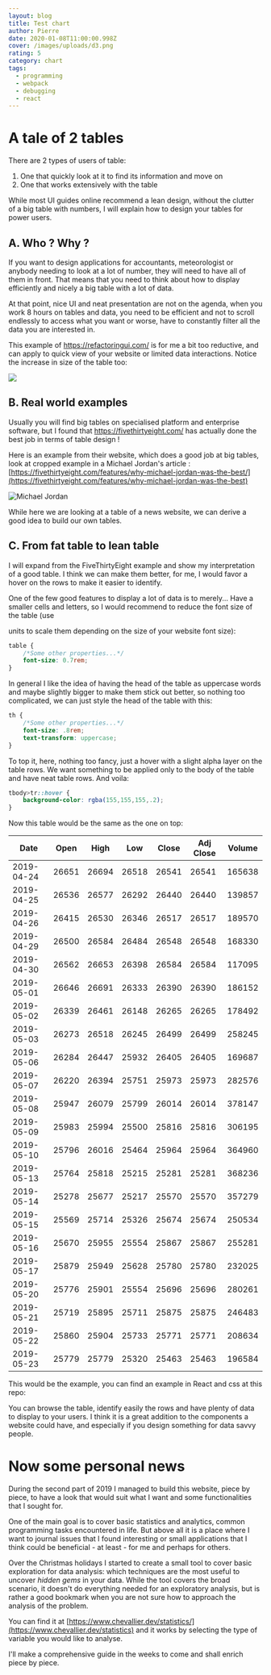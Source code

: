 ```yaml
---
layout: blog
title: Test chart
author: Pierre
date: 2020-01-08T11:00:00.998Z
cover: /images/uploads/d3.png
rating: 5
category: chart
tags:
  - programming
  - webpack
  - debugging
  - react
---
```

# A tale of 2 tables

There are 2 types of users of table:

1. One that quickly look at it to find its information and move on
2. One that works extensively with the table

While most UI guides online recommend a lean design, without the clutter of a big table with numbers, I will explain how to design your tables for power users.

## A. Who ? Why ?

If you want to design applications for accountants, meteorologist or anybody needing to look at a lot of number, they will need to have all of them in front. That means that you need to think about how to display efficiently and nicely a big table with a lot of data.

At that point, nice UI and neat presentation are not on the agenda, when you work 8 hours on tables and data, you need to be efficient and not to scroll endlessly to access what you want or worse, have to constantly filter all the data you are interested in.

This example of https://refactoringui.com/ is for me a bit too reductive, and can apply to quick view of your website or limited data interactions. Notice the increase in size of the table too:

![](C:\Users\pierr\Documents\Web\PostScreenshots\refactoringUI.png)

## B. Real world examples

Usually you will find big tables on specialised platform and enterprise software, but I found that https://fivethirtyeight.com/ has actually done the best job in terms of table design !

Here is an example from their website, which does a good job at big tables, look at cropped example in a Michael Jordan's article : [https://fivethirtyeight.com/features/why-michael-jordan-was-the-best/](https://fivethirtyeight.com/features/why-michael-jordan-was-the-best)

![Michael Jordan](C:\Users\pierr\Documents\Web\PostScreenshots\5firty8.png)

While here we are looking at a table of a news website, we can derive a good idea to build our own tables.

## C. From fat table to lean table

I will expand from the FiveThirtyEight example and show my interpretation of a good table. I think we can make them better, for me, I would favor a hover on the rows to make it easier to identify.

One of the few good features to display a lot of data is to merely... Have a smaller cells and letters, so I would recommend to reduce the font size of the table (use 

[rem]: https://developer.mozilla.org/en-US/docs/Web/CSS/length#rem

units to scale them depending on the size of your website font size):

```css
table {
	/*Some other properties...*/
    font-size: 0.7rem;
}
```

In general I like the idea of having the head of the table as uppercase words and maybe slightly bigger to make them stick out better, so nothing too complicated, we can just style the head of the table with this:

```css
th {
    /*Some other properties...*/
    font-size: .8rem;
    text-transform: uppercase;
}
```

To top it, here, nothing too fancy, just a hover with a slight alpha layer on the table rows.  We want something to be applied only to the body of the table and have neat table rows. And voila:

```css
tbody>tr::hover {
    background-color: rgba(155,155,155,.2);
}
```

Now this table would be the same as the one on top:

| Date       | Open  | High  | Low   | Close | Adj Close | Volume |
| ---------- | ----- | ----- | ----- | ----- | --------- | ------ |
| 2019-04-24 | 26651 | 26694 | 26518 | 26541 | 26541     | 165638 |
| 2019-04-25 | 26536 | 26577 | 26292 | 26440 | 26440     | 139857 |
| 2019-04-26 | 26415 | 26530 | 26346 | 26517 | 26517     | 189570 |
| 2019-04-29 | 26500 | 26584 | 26484 | 26548 | 26548     | 168330 |
| 2019-04-30 | 26562 | 26653 | 26398 | 26584 | 26584     | 117095 |
| 2019-05-01 | 26646 | 26691 | 26333 | 26390 | 26390     | 186152 |
| 2019-05-02 | 26339 | 26461 | 26148 | 26265 | 26265     | 178492 |
| 2019-05-03 | 26273 | 26518 | 26245 | 26499 | 26499     | 258245 |
| 2019-05-06 | 26284 | 26447 | 25932 | 26405 | 26405     | 169687 |
| 2019-05-07 | 26220 | 26394 | 25751 | 25973 | 25973     | 282576 |
| 2019-05-08 | 25947 | 26079 | 25799 | 26014 | 26014     | 378147 |
| 2019-05-09 | 25983 | 25994 | 25500 | 25816 | 25816     | 306195 |
| 2019-05-10 | 25796 | 26016 | 25464 | 25964 | 25964     | 364960 |
| 2019-05-13 | 25764 | 25818 | 25215 | 25281 | 25281     | 368236 |
| 2019-05-14 | 25278 | 25677 | 25217 | 25570 | 25570     | 357279 |
| 2019-05-15 | 25569 | 25714 | 25326 | 25674 | 25674     | 250534 |
| 2019-05-16 | 25670 | 25955 | 25554 | 25867 | 25867     | 255281 |
| 2019-05-17 | 25879 | 25949 | 25628 | 25780 | 25780     | 232025 |
| 2019-05-20 | 25776 | 25901 | 25554 | 25696 | 25696     | 280261 |
| 2019-05-21 | 25719 | 25895 | 25711 | 25875 | 25875     | 246483 |
| 2019-05-22 | 25860 | 25904 | 25733 | 25771 | 25771     | 208634 |
| 2019-05-23 | 25779 | 25779 | 25320 | 25463 | 25463     | 196584 |

This would be the example, you can find an example in React and css at this repo: 

You can browse the table, identify easily the rows and have plenty of data to display to your users. I think it is a great addition to the components a website could have, and especially if you design something for data savvy people.

# Now some personal news

During the second part of 2019 I managed to build this website, piece by piece, to have a look that would suit what I want and some functionalities that I sought for.

One of the main goal is to cover basic statistics and analytics, common programming tasks encountered in life. But above all it is a place where I want to journal issues that I found interesting or small applications that I think could be beneficial - at least - for me and perhaps for others.

Over the Christmas holidays I started to create a small tool to cover basic exploration for data analysis: which techniques are the most useful to uncover *hidden gems* in your data. While the tool covers the broad scenario, it doesn't do everything needed for an exploratory analysis, but is rather a good bookmark when you are not sure how to approach the analysis of the problem.

You can find it at [https://www.chevallier.dev/statistics/](https://www.chevallier.dev/statistics) and it works by selecting the type of variable you would like to analyse.

I'll make a comprehensive guide in the weeks to come and shall enrich piece by piece.